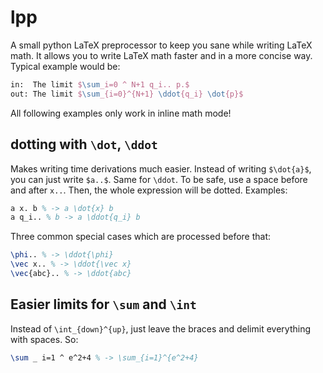 # lpp
A small python LaTeX preprocessor to keep you sane while writing LaTeX math. It allows you to write LaTeX math faster and in a more concise way. Typical example would be:

```latex
in:  The limit $\sum_i=0 ^ N+1 q_i.. p.$
out: The limit $\sum_{i=0}^{N+1} \ddot{q_i} \dot{p}$
```

All following examples only work in inline math mode!

## dotting with `\dot`, `\ddot`
Makes writing time derivations much easier. Instead of writing `$\dot{a}$`, you can just write `$a..$`. Same for `\ddot`. To be safe, use a space before and after `x..`. Then, the whole expression will be dotted. Examples:
```latex
a x. b % -> a \dot{x} b
a q_i.. % b -> a \ddot{q_i} b

```

Three common special cases which are processed before that:
```latex
\phi.. % -> \ddot{\phi}
\vec x.. % -> \ddot{\vec x}
\vec{abc}.. % -> \ddot{abc}
```

## Easier limits for `\sum` and `\int`
Instead of `\int_{down}^{up}`, just leave the braces and delimit everything with spaces. So:
```latex
\sum _ i=1 ^ e^2+4 % -> \sum_{i=1}^{e^2+4}
```
